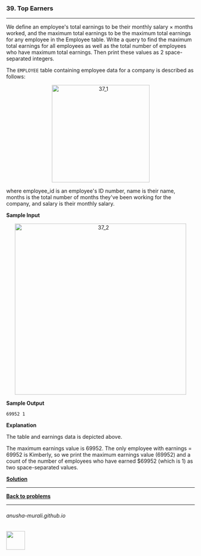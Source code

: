 ### 39. Top Earners

---
We define an employee's total earnings to be their monthly salary × months worked, and the maximum total earnings to be the maximum total earnings for any employee in the Employee table. Write a query to find the maximum total earnings for all employees as well as the total number of employees who have maximum total earnings. 
Then print these values as 2 space-separated integers.
 
The `EMPLOYEE` table containing employee data for a company is described as follows:

<p align="center">
<img width="261" alt="37_1" src="https://github.com/user-attachments/assets/6d1c5bd1-4d56-47a4-92b6-2d1c3497f47b" />
</p>

where employee_id is an employee's ID number, name is their name, months is the total number of months they've been working for the company, and salary is their monthly salary.

**Sample Input**

<p align="center">
<img width="458" alt="37_2" src="https://github.com/user-attachments/assets/112fbcbe-f818-411a-ab24-add358384cd2" />
</p>

**Sample Output**

```
69952 1
```

**Explanation**

The table and earnings data is depicted above.

The maximum earnings value is 69952. The only employee with earnings = 69952 is Kimberly, so we print the maximum earnings value (69952) and a 
count of the number of employees who have earned $69952 (which is 1) as two space-separated values.

**[Solution](./s39.md)**

---

**[Back to problems](./problems.md)**

* * *
###### anusha-murali.github.io

<img src="https://github.com/anusha-murali/anusha-murali.github.io/assets/111596338/639243aa-2857-4595-a65a-7852762bb002" width="50" height="50"/>
